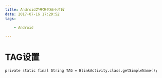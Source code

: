 ```yaml
---
title: Android之开发代码小片段
date: 2017-07-16 17:29:52
tags:

	- Android

---
```


# TAG设置

```
private static final String TAG = BlinkActivity.class.getSimpleName();
```

